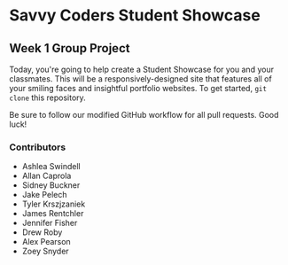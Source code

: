 # Savvy Coders Student Showcase
## Week 1 Group Project

Today, you're going to help create a Student Showcase for you and your classmates. This will be a responsively-designed site that features all of your smiling faces and insightful portfolio websites. To get started, `git clone` this repository.

Be sure to follow our modified GitHub workflow for all pull requests. Good luck!

### Contributors

+ Ashlea Swindell
+ Allan Caprola
+ Sidney Buckner
+ Jake Pelech
+ Tyler Krszjzaniek
+ James Rentchler
+ Jennifer Fisher
+ Drew Roby
+ Alex Pearson
+ Zoey Snyder
